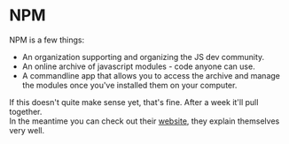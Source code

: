 # NPM
NPM is a few things:
* An organization supporting and organizing the JS dev community.
* An online archive of javascript modules - code anyone can use.
* A commandline app that allows you to access the archive and manage the modules once you've installed them on your computer.

If this doesn't quite make sense yet, that's fine. After a week it'll pull together.  
In the meantime you can check out their [website](https://docs.npmjs.com/getting-started/what-is-npm), they explain themselves very well.